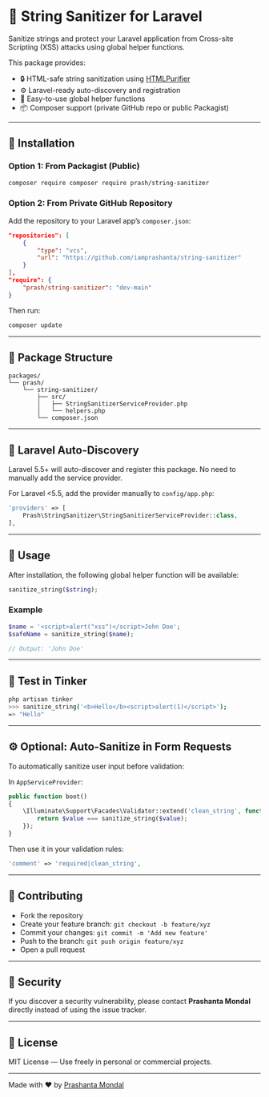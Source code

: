 # 🧼 String Sanitizer for Laravel

Sanitize strings and protect your Laravel application from Cross-site Scripting (XSS) attacks using global helper functions.

This package provides:

- 🔒 HTML-safe string sanitization using [HTMLPurifier](https://github.com/ezyang/htmlpurifier)
- ⚙️ Laravel-ready auto-discovery and registration
- 🧩 Easy-to-use global helper functions
- 📦 Composer support (private GitHub repo or public Packagist)

---

## 🚀 Installation

### Option 1: From Packagist (Public)

```bash
composer require composer require prash/string-sanitizer
```

### Option 2: From Private GitHub Repository

Add the repository to your Laravel app’s `composer.json`:

```json
"repositories": [
    {
        "type": "vcs",
        "url": "https://github.com/iamprashanta/string-sanitizer"
    }
],
"require": {
    "prash/string-sanitizer": "dev-main"
}
```

Then run:

```bash
composer update
```

---

## 📂 Package Structure

```
packages/
└── prash/
    └── string-sanitizer/
        ├── src/
        │   ├── StringSanitizerServiceProvider.php
        │   └── helpers.php
        └── composer.json
```

---

## 🔧 Laravel Auto-Discovery

Laravel 5.5+ will auto-discover and register this package. No need to manually add the service provider.

For Laravel <5.5, add the provider manually to `config/app.php`:

```php
'providers' => [
    Prash\StringSanitizer\StringSanitizerServiceProvider::class,
],
```

---

## 🧼 Usage

After installation, the following global helper function will be available:

```php
sanitize_string($string);
```

### Example

```php
$name = '<script>alert("xss")</script>John Doe';
$safeName = sanitize_string($name);

// Output: 'John Doe'
```

---

## 🧪 Test in Tinker

```bash
php artisan tinker
>>> sanitize_string('<b>Hello</b><script>alert(1)</script>');
=> "Hello"
```

---

## ⚙️ Optional: Auto-Sanitize in Form Requests

To automatically sanitize user input before validation:

In `AppServiceProvider`:

```php
public function boot()
{
    \Illuminate\Support\Facades\Validator::extend('clean_string', function ($attribute, $value, $parameters, $validator) {
        return $value === sanitize_string($value);
    });
}
```

Then use it in your validation rules:

```php
'comment' => 'required|clean_string',
```

---

## 🤝 Contributing

- Fork the repository
- Create your feature branch: `git checkout -b feature/xyz`
- Commit your changes: `git commit -m 'Add new feature'`
- Push to the branch: `git push origin feature/xyz`
- Open a pull request

---

## 🔐 Security

If you discover a security vulnerability, please contact **Prashanta Mondal** directly instead of using the issue tracker.

---

## 📄 License

MIT License — Use freely in personal or commercial projects.

---

Made with ❤️ by [Prashanta Mondal](https://github.com/iamprashanta)
